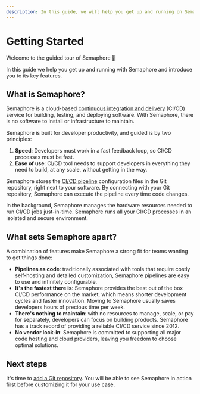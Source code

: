 ```yaml
---
description: In this guide, we will help you get up and running on Semaphore and introduce you to its key features.
---
```


# Getting Started

Welcome to the guided tour of Semaphore 👋

In this guide we help you get up and running with Semaphore and introduce you to its key features.

## What is Semaphore?

Semaphore is a cloud-based [continuous integration and delivery][cicd] (CI/CD) service for building, testing, and deploying software. With Semaphore, there is no software to install or infrastructure to maintain.

Semaphore is built for developer productivity, and guided is by two principles:

1. **Speed**: Developers must work in a fast feedback loop,
so CI/CD processes must be fast.
2. **Ease of use**: CI/CD tool needs to support developers in everything they
need to build, at any scale, without getting in the way.

Semaphore stores the [CI/CD pipeline][cicd-pipeline] configuration files in the Git repository, right next to your software. By connecting with your Git repository, Semaphore can execute the pipeline every time code changes.

In the background, Semaphore manages the hardware resources needed to run
CI/CD jobs just-in-time. Semaphore runs all your CI/CD processes in an isolated and secure environment.

## What sets Semaphore apart?

A combination of features make Semaphore a strong fit for teams wanting to get things done:

- **Pipelines as code**: traditionally associated with tools that require
costly self-hosting and detailed customization, Semaphore pipelines are easy to use and infinitely configurable.
- **It's the fastest there is**: Semaphore provides the best out of the box CI/CD
performance on the market, which means shorter development cycles and faster
innovation. Moving to Semaphore usually saves developers hours of precious time per week.
- **There's nothing to maintain**: with no resources to manage, scale, or pay
for separately, developers can focus on building products. Semaphore has a
track record of providing a reliable CI/CD service since 2012.
- **No vendor lock-in**: Semaphore is committed to supporting all major code
hosting and cloud providers, leaving you freedom to choose optimal solutions.

## Next steps

It's time to [add a Git repository][next]. You will be able to see Semaphore in action first before
customizing it for your use case.

[next]: https://docs.semaphoreci.com/guided-tour/adding-a-git-repo/
[cicd-pipeline]: https://semaphoreci.com/blog/cicd-pipeline
[cicd]: https://semaphoreci.com/cicd
